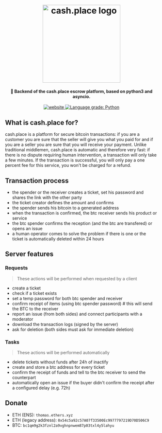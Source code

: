 <h1 align="center">
  <br>
  <img src="https://cash.place/images/full_logo.svg" alt="cash.place logo" width="256">
  <br>
</h1>

<h4 align="center">🦾 Backend of the cash.place escrow platform, based on python3 and asyncio.</h4>

<p align="center">
    <a href="https:cash.place/">
        <img alt="website" src="https://img.shields.io/badge/web-cash.place-brightgreen"/>
    </a>
    <a href="https://lgtm.com/projects/g/cashplace/server/context:python">
        <img alt="Language grade: Python" src="https://img.shields.io/lgtm/grade/python/g/cashplace/server.svg?logo=lgtm"/>
    </a>
</p>

## What is cash.place for?

cash.place is a platform for secure bitcoin transactions: if you are a customer you are sure that the seller will give you what you paid for and if you are a seller you are sure that you will receive your payment. Unlike traditional middlemen, cash.place is automatic and therefore very fast: if there is no dispute requiring human intervention, a transaction will only take a few minutes. If the transaction is successful, you will only pay a one percent fee for this service,
you won't be charged for a refund.

## Transaction process

- the spender or the receiver creates a ticket, set his password and shares the link with the other party
- the ticket creator defines the amount and confirms
- the spender sends his bitcoin to a generated address
- when the transaction is confirmed, the btc receiver sends his product or service
- the btc spender confirms the reception (and the btc are transfered) or opens an issue
- a human operator comes to solve the problem if there is one or the ticket is automatically deleted within 24 hours

## Server features

### Requests
> These actions will be performed when requested by a client
- create a ticket
- check if a ticket exists
- set a temp password for both btc spender and receiver
- confirm receipt of items (using btc spender password) # this will send the BTC to the receiver
- report an issue (from both sides) and connect participants with a moderator
- download the transaction logs (signed by the server)
- ask for deletion (both sides must ask for immediate deletion)

### Tasks
> These actions will be performed automatically
- delete tickets without funds after 24h of inactify
- create and store a btc address for every ticket
- confirm the receipt of funds and tell to the btc receiver to send the counterpart
- automatically open an issue if the buyer didn't confirm the receipt after a configured delay (e.g. 72h)

## Donate
- ETH (ENS): ``thomas.ethers.xyz``
- ETH (legacy address): ``0x54c5a92c57A07f33500Ec9977797219D70D506C9``
- BTC: ``bc1qm9g2k3fznl2a9vghnpnwem87p03txl4y5lahyu``